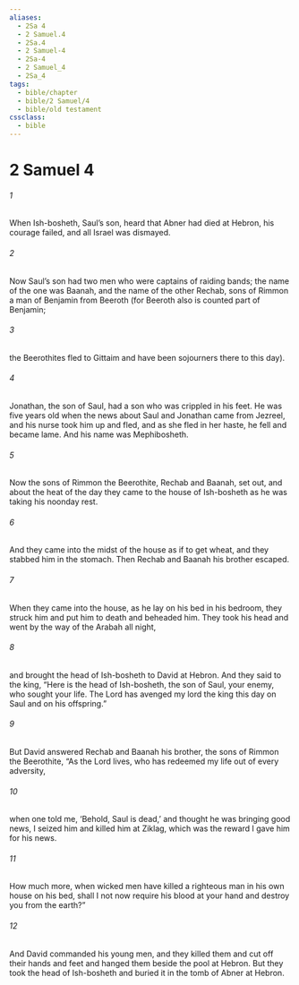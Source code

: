 ```yaml
---
aliases:
  - 2Sa 4
  - 2 Samuel.4
  - 2Sa.4
  - 2 Samuel-4
  - 2Sa-4
  - 2 Samuel_4
  - 2Sa_4
tags:
  - bible/chapter
  - bible/2 Samuel/4
  - bible/old testament
cssclass:
  - bible
---
```


# 2 Samuel 4

###### 1
When Ish-bosheth, Saul’s son, heard that Abner had died at Hebron, his courage failed, and all Israel was dismayed.
###### 2
Now Saul’s son had two men who were captains of raiding bands; the name of the one was Baanah, and the name of the other Rechab, sons of Rimmon a man of Benjamin from Beeroth (for Beeroth also is counted part of Benjamin;
###### 3
the Beerothites fled to Gittaim and have been sojourners there to this day).
###### 4
Jonathan, the son of Saul, had a son who was crippled in his feet. He was five years old when the news about Saul and Jonathan came from Jezreel, and his nurse took him up and fled, and as she fled in her haste, he fell and became lame. And his name was Mephibosheth.
###### 5
Now the sons of Rimmon the Beerothite, Rechab and Baanah, set out, and about the heat of the day they came to the house of Ish-bosheth as he was taking his noonday rest.
###### 6
And they came into the midst of the house as if to get wheat, and they stabbed him in the stomach. Then Rechab and Baanah his brother escaped.
###### 7
When they came into the house, as he lay on his bed in his bedroom, they struck him and put him to death and beheaded him. They took his head and went by the way of the Arabah all night,
###### 8
and brought the head of Ish-bosheth to David at Hebron. And they said to the king, “Here is the head of Ish-bosheth, the son of Saul, your enemy, who sought your life. The Lord has avenged my lord the king this day on Saul and on his offspring.”
###### 9
But David answered Rechab and Baanah his brother, the sons of Rimmon the Beerothite, “As the Lord lives, who has redeemed my life out of every adversity,
###### 10
when one told me, ‘Behold, Saul is dead,’ and thought he was bringing good news, I seized him and killed him at Ziklag, which was the reward I gave him for his news.
###### 11
How much more, when wicked men have killed a righteous man in his own house on his bed, shall I not now require his blood at your hand and destroy you from the earth?”
###### 12
And David commanded his young men, and they killed them and cut off their hands and feet and hanged them beside the pool at Hebron. But they took the head of Ish-bosheth and buried it in the tomb of Abner at Hebron.


